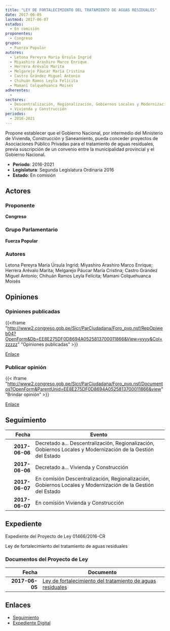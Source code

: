 ```yaml
---
title: "LEY DE FORTALECIMIENTO DEL TRATAMIENTO DE AGUAS RESIDUALES"
date: 2017-06-05
lastmod: 2017-06-07
estados: 
  - En comisión
proponentes: 
  - Congreso
grupos: 
  - Fuerza Popular
autores: 
  - Letona Pereyra María Úrsula Ingrid
  - Miyashiro Arashiro Marco Enrique
  - Herrera Arévalo Marita
  - Melgarejo Páucar María Cristina
  - Castro Grández Miguel Antonio
  - Chihuán Ramos Leyla Felícita
  - Mamani Colquehuanca Moisés
adherentes: 
  - 
sectores: 
  - Descentralización, Regionalización, Gobiernos Locales y Modernización de la Gestión del Estado
  - Vivienda y Construcción
periodos: 
  - 2016-2021
---
```


Propone establecer que el Gobierno Nacional, por intermedio del Ministerio de Vivienda, Construcción y Saneamiento, pueda conceder proyectos de Asociaciones Público Privadas para el tratamiento de aguas residuales, previa suscripción de un convenio entre la municipalidad provincial y el Gobierno Nacional.

- **Periodo**: 2016-2021
- **Legislatura**: Segunda Legislatura Ordinaria 2016
- **Estado**: En comisión

## Actores

### Proponente

**Congreso**

### Grupo Parlamentario

**Fuerza Popular**

### Autores

Letona Pereyra María Úrsula Ingrid; Miyashiro Arashiro Marco Enrique; Herrera Arévalo Marita; Melgarejo Páucar María Cristina; Castro Grández Miguel Antonio; Chihuán Ramos Leyla Felícita; Mamani Colquehuanca Moisés


## Opiniones

### Opiniones publicadas

{{<iframe "http://www2.congreso.gob.pe/Sicr/ParCiudadana/Foro_pvp.nsf/RepOpiweb04?OpenForm&Db=EE8E275DF0D8694A0525813700011866&View=yyyy&Col=zzzzz" "Opiniones publicadas" >}}

[Enlace](http://www2.congreso.gob.pe/Sicr/ParCiudadana/Foro_pvp.nsf/RepOpiweb04?OpenForm&Db=EE8E275DF0D8694A0525813700011866&View=yyyy&Col=zzzzz)
### Publicar opinión

{{< iframe "http://www2.congreso.gob.pe/Sicr/ParCiudadana/Foro_pvp.nsf/Documentos?OpenForm&ParentUnid=EE8E275DF0D8694A0525813700011866&view" "Brindar opinión" >}}

[Enlace](http://www2.congreso.gob.pe/Sicr/ParCiudadana/Foro_pvp.nsf/Documentos?OpenForm&ParentUnid=EE8E275DF0D8694A0525813700011866&view)

## Seguimiento

| Fecha | Evento |
|------:|--------|
| **2017-06-06** | Decretado a... Descentralización, Regionalización, Gobiernos Locales y Modernización de la Gestión del Estado|
| **2017-06-06** | Decretado a... Vivienda y Construcción|
| **2017-06-07** | En comisión Descentralización, Regionalización, Gobiernos Locales y Modernización de la Gestión del Estado|
| **2017-06-07** | En comisión Vivienda y Construcción|


## Expediente

Expediente del Proyecto de Ley 01466/2016-CR

Ley de fortalecimiento del tratamiento de aguas residuales


### Documentos del Proyecto de Ley

| Fecha | Documento |
|------:|--------|
| **2017-06-05** | [Ley de fortalecimiento del tratamiento de aguas residuales](http://www.leyes.congreso.gob.pe/Documentos/2016_2021/Proyectos_de_Ley_y_de_Resoluciones_Legislativas/PL0146620170605.pdf) |

## Enlaces 

- [Seguimiento](http://www2.congreso.gob.pe/Sicr/TraDocEstProc/CLProLey2016.nsf/f7fff46988ca05b1052578e100829cc7/fca712e7da428b3905258136007b653c?OpenDocument)
- [Expediente Digital](http://www2.congreso.gob.pe/Sicr/TraDocEstProc/CLProLey2016.nsf/f7fff46988ca05b1052578e100829cc7/fca712e7da428b3905258136007b653c?OpenDocument&Click=05257FB7005EB655.eb71d0cf91d8294e05256cdf006b5706/$Body/0.1C6C)
